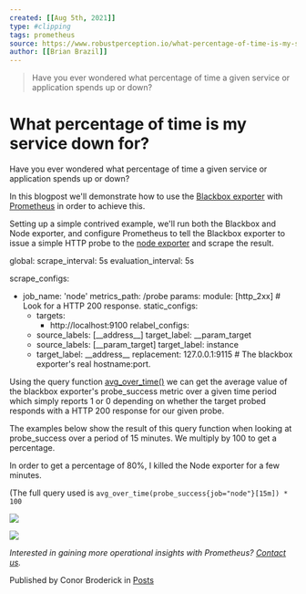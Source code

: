 ```yaml
---
created: [[Aug 5th, 2021]]
type: #clipping
tags: prometheus 
source: https://www.robustperception.io/what-percentage-of-time-is-my-service-down-for
author: [[Brian Brazil]] 
---
```

> Have you ever wondered what percentage of time a given service or application spends up or down?

# What percentage of time is my service down for?


Have you ever wondered what percentage of time a given service or application spends up or down?

In this blogpost we'll demonstrate how to use the [Blackbox exporter](https://github.com/prometheus/blackbox_exporter) with [Prometheus](https://github.com/prometheus/prometheus) in order to achieve this.

Setting up a simple contrived example, we'll run both the Blackbox and Node exporter, and configure Prometheus to tell the Blackbox exporter to issue a simple HTTP probe to the [node exporter](https://github.com/prometheus/node_exporte) and scrape the result.

global:
  scrape\_interval:    5s
  evaluation\_interval: 5s

scrape\_configs:
  - job\_name: 'node'
    metrics\_path: /probe
    params:
      module: \[http\_2xx\]  # Look for a HTTP 200 response.
    static\_configs:
      - targets:
        - http://localhost:9100
    relabel\_configs:
      - source\_labels: \[\_\_address\_\_\]
        target\_label: \_\_param\_target
      - source\_labels: \[\_\_param\_target\]
        target\_label: instance
      - target\_label: \_\_address\_\_
        replacement: 127.0.0.1:9115  # The blackbox exporter's real hostname:port.

Using the query function [avg\_over\_time()](https://prometheus.io/docs/prometheus/latest/querying/functions/#aggregation-_over_time) we can get the average value of the blackbox exporter's probe\_success metric over a given time period which simply reports 1 or 0 depending on whether the target probed responds with a HTTP 200 response for our given probe.

The examples below show the result of this query function when looking at probe\_success over a period of 15 minutes. We multiply by 100 to get a percentage.

In order to get a percentage of 80%, I killed the Node exporter for a few minutes.

(The full query used is `avg_over_time(probe_success{job="node"}[15m]) * 100`

[![](https://www.robustperception.io/wp-content/uploads/2018/01/Screen-Shot-2018-01-31-at-15.37.38.png)](https://www.robustperception.io/wp-content/uploads/2018/01/Screen-Shot-2018-01-31-at-15.37.38.png)

[![](https://www.robustperception.io/wp-content/uploads/2018/01/Screen-Shot-2018-01-31-at-15.37.49.png)](https://www.robustperception.io/wp-content/uploads/2018/01/Screen-Shot-2018-01-31-at-15.37.49.png)

_Interested in gaining more operational insights with Prometheus? [Contact us](mailto:prometheus@robustperception.io)._

Published by Conor Broderick in [Posts](https://www.robustperception.io/category/posts)
